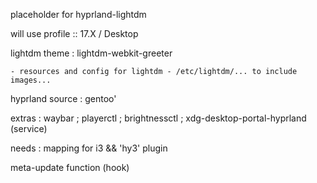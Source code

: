 

placeholder for hyprland-lightdm

will use profile :: 17.X / Desktop

lightdm theme : lightdm-webkit-greeter

	- resources and config for lightdm - /etc/lightdm/... to include images...
	

hyprland source : gentoo'

extras : waybar ; playerctl ; brightnessctl ; xdg-desktop-portal-hyprland (service)

needs : mapping for i3 && 'hy3' plugin

meta-update function (hook)




